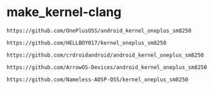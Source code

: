 # make_kernel-clang
```
https://github.com/OnePlusOSS/android_kernel_oneplus_sm8250
```
```
https://github.com/HELLBOY017/kernel_oneplus_sm8250
```
```
https://github.com/crdroidandroid/android_kernel_oneplus_sm8250
```
```
https://github.com/ArrowOS-Devices/android_kernel_oneplus_sm8250
```
```
https://github.com/Nameless-AOSP-OSS/kernel_oneplus_sm8250
```
```
```

